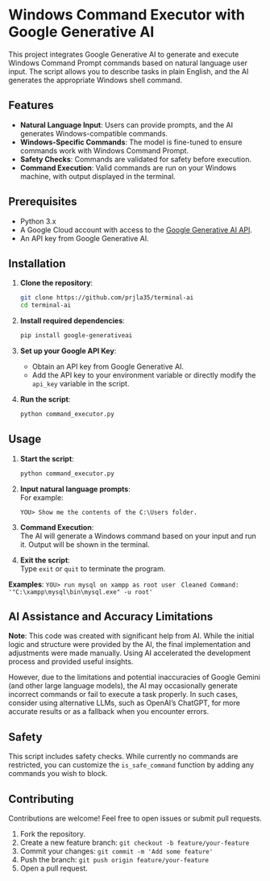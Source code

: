 # Windows Command Executor with Google Generative AI

This project integrates Google Generative AI to generate and execute Windows Command Prompt commands based on natural language user input. The script allows you to describe tasks in plain English, and the AI generates the appropriate Windows shell command.

## Features

- **Natural Language Input**: Users can provide prompts, and the AI generates Windows-compatible commands.
- **Windows-Specific Commands**: The model is fine-tuned to ensure commands work with Windows Command Prompt.
- **Safety Checks**: Commands are validated for safety before execution.
- **Command Execution**: Valid commands are run on your Windows machine, with output displayed in the terminal.

## Prerequisites

- Python 3.x
- A Google Cloud account with access to the [Google Generative AI API](https://cloud.google.com/generative-ai).
- An API key from Google Generative AI.

## Installation

1. **Clone the repository**:
    ```bash
    git clone https://github.com/prjla35/terminal-ai
    cd terminal-ai
    ```

2. **Install required dependencies**:
    ```bash
    pip install google-generativeai
    ```

3. **Set up your Google API Key**:

    - Obtain an API key from Google Generative AI.
    - Add the API key to your environment variable or directly modify the `api_key` variable in the script.

4. **Run the script**:
    ```bash
    python command_executor.py
    ```

## Usage

1. **Start the script**:
    ```bash
    python command_executor.py
    ```

2. **Input natural language prompts**:  
    For example:
    ```
    YOU> Show me the contents of the C:\Users folder.
    ```

3. **Command Execution**:  
    The AI will generate a Windows command based on your input and run it. Output will be shown in the terminal.

4. **Exit the script**:  
    Type `exit` or `quit` to terminate the program.

**Examples**:
`YOU> run mysql on xampp as root user `
`Cleaned Command: '"C:\xampp\mysql\bin\mysql.exe" -u root'`
## AI Assistance and Accuracy Limitations

**Note**: This code was created with significant help from AI. While the initial logic and structure were provided by the AI, the final implementation and adjustments were made manually. Using AI accelerated the development process and provided useful insights.

However, due to the limitations and potential inaccuracies of Google Gemini (and other large language models), the AI may occasionally generate incorrect commands or fail to execute a task properly. In such cases, consider using alternative LLMs, such as OpenAI’s ChatGPT, for more accurate results or as a fallback when you encounter errors.

## Safety

This script includes safety checks. While currently no commands are restricted, you can customize the `is_safe_command` function by adding any commands you wish to block.

## Contributing

Contributions are welcome! Feel free to open issues or submit pull requests.

1. Fork the repository.
2. Create a new feature branch: `git checkout -b feature/your-feature`
3. Commit your changes: `git commit -m 'Add some feature'`
4. Push the branch: `git push origin feature/your-feature`
5. Open a pull request.
